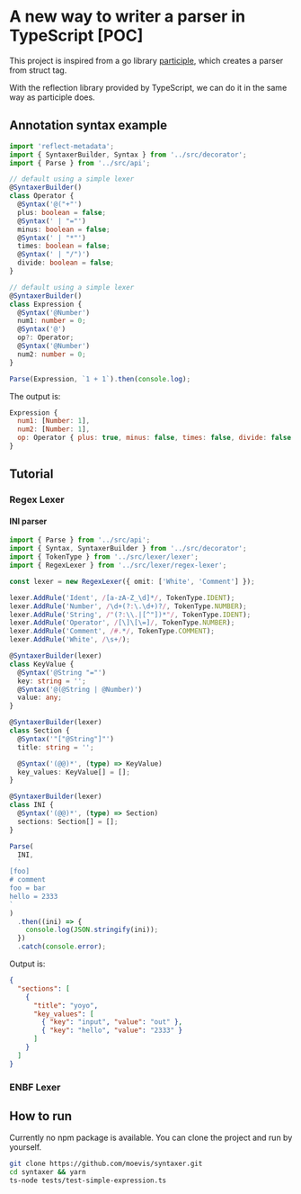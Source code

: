 # A new way to writer a parser in TypeScript [POC]

This project is inspired from a go library [participle](https://github.com/alecthomas/participle), which creates a parser from struct tag.

With the reflection library provided by TypeScript, we can do it in the same way as participle does.

## Annotation syntax example

```typescript
import 'reflect-metadata';
import { SyntaxerBuilder, Syntax } from '../src/decorator';
import { Parse } from '../src/api';

// default using a simple lexer
@SyntaxerBuilder()
class Operator {
  @Syntax('@("+"')
  plus: boolean = false;
  @Syntax(' | "="')
  minus: boolean = false;
  @Syntax(' | "*"')
  times: boolean = false;
  @Syntax(' | "/")')
  divide: boolean = false;
}

// default using a simple lexer
@SyntaxerBuilder()
class Expression {
  @Syntax('@Number')
  num1: number = 0;
  @Syntax('@')
  op?: Operator;
  @Syntax('@Number')
  num2: number = 0;
}

Parse(Expression, `1 + 1`).then(console.log);
```

The output is:

```js
Expression {
  num1: [Number: 1],
  num2: [Number: 1],
  op: Operator { plus: true, minus: false, times: false, divide: false }
}
```

## Tutorial

### Regex Lexer

#### INI parser

```typescript
import { Parse } from '../src/api';
import { Syntax, SyntaxerBuilder } from '../src/decorator';
import { TokenType } from '../src/lexer/lexer';
import { RegexLexer } from '../src/lexer/regex-lexer';

const lexer = new RegexLexer({ omit: ['White', 'Comment'] });

lexer.AddRule('Ident', /[a-zA-Z_\d]*/, TokenType.IDENT);
lexer.AddRule('Number', /\d+(?:\.\d+)?/, TokenType.NUMBER);
lexer.AddRule('String', /"(?:\\.|[^"])*"/, TokenType.IDENT);
lexer.AddRule('Operator', /[\]\[\=]/, TokenType.NUMBER);
lexer.AddRule('Comment', /#.*/, TokenType.COMMENT);
lexer.AddRule('White', /\s+/);

@SyntaxerBuilder(lexer)
class KeyValue {
  @Syntax('@String "="')
  key: string = '';
  @Syntax('@(@String | @Number)')
  value: any;
}

@SyntaxerBuilder(lexer)
class Section {
  @Syntax('"["@String"]"')
  title: string = '';

  @Syntax('(@@)*', (type) => KeyValue)
  key_values: KeyValue[] = [];
}

@SyntaxerBuilder(lexer)
class INI {
  @Syntax('(@@)*', (type) => Section)
  sections: Section[] = [];
}

Parse(
  INI,
  `
[foo]
# comment
foo = bar
hello = 2333
`
)
  .then((ini) => {
    console.log(JSON.stringify(ini));
  })
  .catch(console.error);
```

Output is:

```json
{
  "sections": [
    {
      "title": "yoyo",
      "key_values": [
        { "key": "input", "value": "out" },
        { "key": "hello", "value": "2333" }
      ]
    }
  ]
}
```

### ENBF Lexer

## How to run

Currently no npm package is available. You can clone the project and run by yourself.

```bash
git clone https://github.com/moevis/syntaxer.git
cd syntaxer && yarn
ts-node tests/test-simple-expression.ts
```
